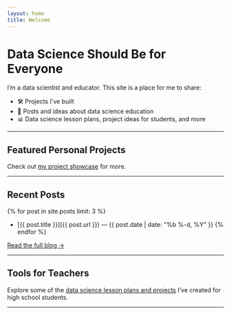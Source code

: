 ```yaml
---
layout: home
title: Welcome
---
```


# Data Science Should Be for Everyone

I’m a data scientist and educator. This site is a place for me to share:
- 🛠️ Projects I've built
- 📓 Posts and ideas about data science education
- 📊 Data science lesson plans, project ideas for students, and more

---

## Featured Personal Projects

Check out [my project showcase](projects.md) for more.

---

## Recent Posts

{% for post in site.posts limit: 3 %}
- [{{ post.title }}]({{ post.url }}) — {{ post.date | date: "%b %-d, %Y" }}
{% endfor %}

[Read the full blog →](blog.md)

---

## Tools for Teachers

Explore some of the [data science lesson plans and projects](lessons.md) I’ve created for high school students.

---

